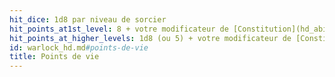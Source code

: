 ```yaml
---
hit_dice: 1d8 par niveau de sorcier
hit_points_at1st_level: 8 + votre modificateur de [Constitution](hd_abilities_constitution.md)
hit_points_at_higher_levels: 1d8 (ou 5) + votre modificateur de [Constitution](hd_abilities_constitution.md) par niveau de sorcier après le niveau 1
id: warlock_hd.md#points-de-vie
title: Points de vie
---
```


